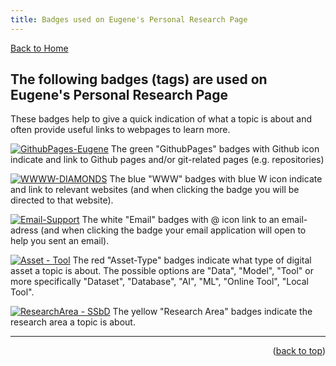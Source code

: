 ```yaml
---
title: Badges used on Eugene's Personal Research Page
---
```


[Back to Home](index)
## The following badges (tags) are used on Eugene's Personal Research Page
These badges help to give a quick indication of what a topic is about and often provide useful links to webpages to learn more.

[![GithubPages-Eugene](https://img.shields.io/badge/GithubPages-EPvanSomeren-green?logo=github)](https://evansomeren.github.io "Github Page of Eugene P van Someren") The green "GithubPages" badges with Github icon indicate and link to Github pages and/or git-related pages (e.g. repositories)

[![WWWW-DIAMONDS](https://img.shields.io/badge/WWW-DIAMONDS-blue?logo=writedotas&logoColor=blue)](https://diamonds.tno.nl "Weblink to: TNO's DIAMONDS platform") The blue "WWW" badges with blue W icon indicate and link to relevant websites (and when clicking the badge you will be directed to that website).

[![Email-Support](https://img.shields.io/badge/Email-DIAMONDS%20Support-white?logo=maildotru&logoColor=white)](mailto:support.diamonds@tno.nl "Sent email to DIAMONDS Support") The white "Email" badges with @ icon link to an email-adress (and when clicking the badge your email application will open to help you sent an email).

[![Asset - Tool](https://img.shields.io/badge/Asset--Type-Tool-Red?logo=academia&logoColor=red&color=red)](asset_tool "Asset-Type = Tool") The red "Asset-Type" badges indicate what type of digital asset a topic is about. The possible options are "Data", "Model", "Tool" or more specifically "Dataset", "Database", "AI", "ML", "Online Tool", "Local Tool".

[![ResearchArea - SSbD](https://img.shields.io/badge/Research_Area-SSbD-yellow?logo=resend&logoColor=yellow)](area_ssbd "Research Area = SSbD") The yellow "Research Area" badges indicate the research area a topic is about.

---


<p align="right">(<a href="index#UpcomingTools">back to top</a>)</p>
